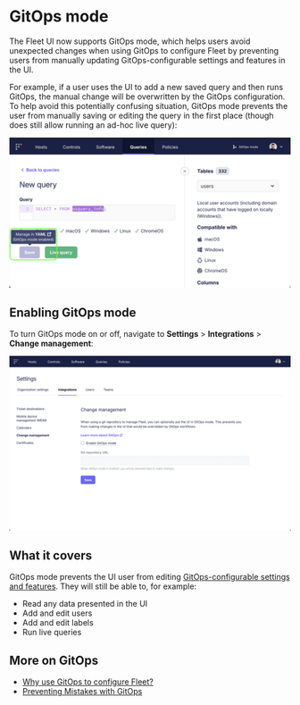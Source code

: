# GitOps mode

The Fleet UI now supports GitOps mode, which helps users avoid unexpected changes when using GitOps
to configure Fleet by preventing users from manually updating
GitOps-configurable settings and features in the UI.

For example, if a user uses the UI to add
a new saved query and then runs GitOps, the manual change will be overwritten by the GitOps
configuration. To help avoid this potentially confusing situation, GitOps mode prevents the user
from manually saving or editing the query in the first place (though does still allow running an ad-hoc live query):

![](../website/assets/images/articles/gitops-mode-disables-saving-queries.png)

## Enabling GitOps mode
To turn GitOps mode on or off, navigate to **Settings** > **Integrations** > **Change management**:

![](../website/assets/images/articles/enabling-gitops-mode.gif)

## What it covers

GitOps mode prevents the UI user from editing [GitOps-configurable settings and
features](https://fleetdm.com/docs/configuration/yaml-files). They will still be able to, for example:
- Read any data presented in the UI
- Add and edit users
- Add and edit labels
- Run live queries

## More on GitOps
<!-- TODO - update to link to Allen's article! -->

- [Why use GitOps to configure Fleet?](https://www.example.com)
- [Preventing Mistakes with GitOps](https://fleetdm.com/guides/articles/preventing-mistakes-with-gitops)

<meta name="articleTitle" value="GitOps mode">
<meta name="authorFullName" value="Jacob Shandling">
<meta name="authorGitHubUsername" value="jacobshandling">
<meta name="publishedOn" value="2025-03-21">
<meta name="category" value="guides">
<meta name="description" value="Use GitOps mode to prevent UI users from updating GitOps-managed features">